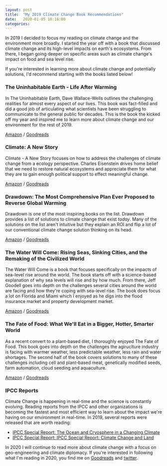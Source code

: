 ```yaml
---
layout: post
title:  "My 2019 Climate Change Book Recommendations"
date:   2020-01-05 10:18:00
categories:
---
```


In 2019 I decided to focus my reading on climate change and the environment more broadly. I started the year off with a book that discussed climate change and its high-level impacts on earth's ecosystems. From there, I began going deeper on specific areas such as climate change's impact on food and sea level rise. 

If you're interested in learning more about climate change and potentially solutions, I'd recommend starting with the books listed below!

### The Uninhabitable Earth - Life After Warming
In The Uninhabitable Earth, Dave Wallace-Wells outlines the challenging realities for almost every aspect of our lives. This book was fact-filled and did a good job of articulating what scientists have been struggling to communicate to the general public for decades. This is the book the kicked off my year and inspired me to learn more about climate change and our environment for the rest of 2019.

[Amazon](https://www.amazon.com/Uninhabitable-Earth-Life-After-Warming/dp/0525576703/) / [Goodreads](https://www.goodreads.com/book/show/41552709-the-uninhabitable-earth?ac=1&from_search=true&qid=7fnpnUFOK6&rank=1)

### Climate: A New Story
Climate - A New Story focuses on how to address the challenges of climate change from a ecology perspective. Charles Eisenstein drives home belief that we need to restore natural ecosystems and appreciate them for what they are to gain enough political support to effect meaningful change.

[Amazon](https://www.amazon.com/Climate-New-Story-Charles-Eisenstein/dp/1623172489) / [Goodreads](https://www.goodreads.com/book/show/39849661-climate?ac=1&from_search=true&qid=e3anRj0sUT&rank=1)

### Drawdown: The Most Comprehensive Plan Ever Proposed to Reverse Global Warming
Drawdown is one of the most inspiring books on the list. Drawdown provides a list of solutions to climate change that exist *today*. Many of the solutions on the list aren't intuitive but they explain an ROI and flip a lot of our conventional climate change solution thinking on its head.

[Amazon](https://www.amazon.com/Drawdown-Comprehensive-Proposed-Reverse-Warming/dp/0143130447) / [Goodreads](https://www.goodreads.com/book/show/31624481-drawdown?ac=1&from_search=true&qid=Q18vqZslhg&rank=2)

### The Water Will Come: Rising Seas, Sinking Cities, and the Remaking of the Civilized World
The Water Will Come is a book that focuses specifically on the impacts of sea-level rise around the world. The book starts off with a science-based explanation of why sea levels will rise and by how much. From there, Jeff Goodell goes into depth on the challenges several cities around the world are facing and how they're coping with sea-level rise. The book does focus a lot on Florida and Miami which I enjoyed as he digs into the flood insurance market and property development market.

[Amazon](https://www.amazon.com/Water-Will-Come-Remaking-Civilized/dp/0316260207) / [Goodreads](https://www.goodreads.com/book/show/34523152-the-water-will-come?ac=1&from_search=true&qid=9A81yxDBI3&rank=1)

### The Fate of Food: What We'll Eat in a Bigger, Hotter, Smarter World
As a recent convert to a plant-based diet, I thoroughly enjoyed The Fate of Food. This book goes into depth on the challenges the agiruclture industry is facing with warmer weather, less predictable weather, less rain and water shortages. The second half of the book covers solutions to many of these challenges including cell and plant-based meat, genetically modified seeds, farm automation, cloud seeding and aquaculture.

[Amazon](https://www.amazon.com/Fate-Food-Bigger-Hotter-Smarter-ebook/dp/B07H722YDQ) / [Goodreads](https://www.goodreads.com/en/book/show/41882450-the-fate-of-food)

### IPCC Reports
Climate Change is happening in real-time and the science is constantly evolving. Reading reports from the IPCC and other organizations is becoming the fastest and most efficient way to learn about the impact we're having on our environment in real-time. In 2019, several reports were released that are worth reading:

- [IPCC Special Report: The Ocean and Cryosphere in a Changing Climate](https://www.ipcc.ch/srocc/)
- [IPCC Special Report: IPCC Special Report: Climate Change and Land](https://www.ipcc.ch/srccl/)

In 2020 I will continue to read more about climate change with a focus on geo-engineering and climate diplomacy. If you're interested in following what I'm reading in 2020, you find me on [Goodreads](https://www.goodreads.com/user/show/16899001-brandon-vlaar) and [twitter](https://twitter.com/bvlaar).

